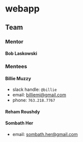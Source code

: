 # webapp

## Team

### Mentor 
#### Bob Laskowski

### Mentees 

#### Billie Muzzy 
* slack handle: `@billie` 
* email: billiemj@gmail.com
* phone: `763.218.7767`

#### Reham Roushdy

#### Sombath Her  
* email: sombath.her@gmail.com
